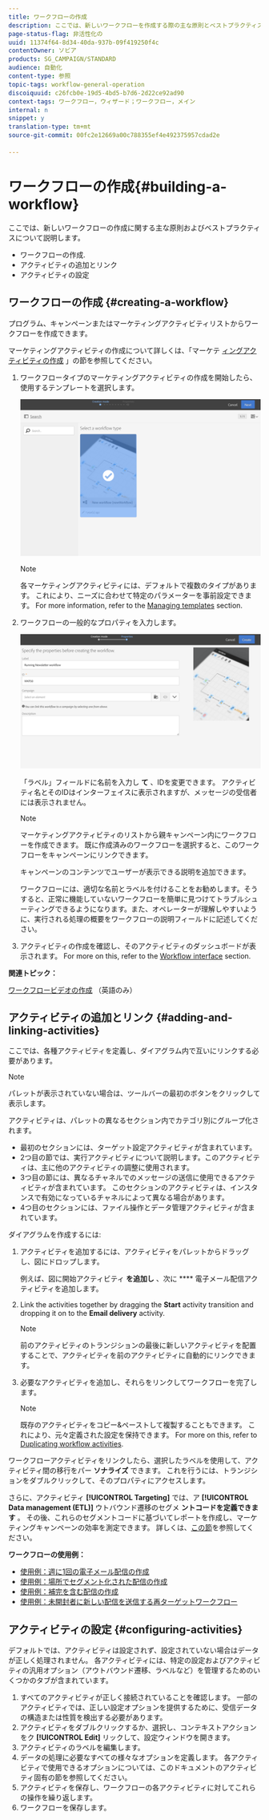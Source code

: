 ```yaml
---
title: ワークフローの作成
description: ここでは、新しいワークフローを作成する際の主な原則とベストプラクティスについて説明します。
page-status-flag: 非活性化の
uuid: 11374f64-8d34-40da-937b-09f419250f4c
contentOwner: ソビア
products: SG_CAMPAIGN/STANDARD
audience: 自動化
content-type: 参照
topic-tags: workflow-general-operation
discoiquuid: c26fcb0e-19d5-4bd5-b7d6-2d22ce92ad90
context-tags: ワークフロー，ウィザード；ワークフロー，メイン
internal: n
snippet: y
translation-type: tm+mt
source-git-commit: 00fc2e12669a00c788355ef4e492375957cdad2e

---
```



# ワークフローの作成{#building-a-workflow}

ここでは、新しいワークフローの作成に関する主な原則およびベストプラクティスについて説明します。

* ワークフローの作成.
* アクティビティの追加とリンク
* アクティビティの設定

## ワークフローの作成 {#creating-a-workflow}

プログラム、キャンペーンまたはマーケティングアクティビティリストからワークフローを作成できます。

マーケティングアクティビティの作成について詳しくは、「マーケテ [ィングアクティビティの作成](../../start/using/marketing-activities.md#creating-a-marketing-activity) 」の節を参照してください。

1. ワークフロータイプのマーケティングアクティビティの作成を開始したら、使用するテンプレートを選択します。

   ![](assets/workflow_creation_1.png)

   >[!NOTE]
   >
   >各マーケティングアクティビティには、デフォルトで複数のタイプがあります。 これにより、ニーズに合わせて特定のパラメーターを事前設定できます。 For more information, refer to the [Managing templates](../../start/using/about-templates.md) section.

1. ワークフローの一般的なプロパティを入力します。

   ![](assets/workflow_creation_2.png)

   「ラベル」フィールドに名前を入力し **て** 、IDを変更できます。 アクティビティ名とそのIDはインターフェイスに表示されますが、メッセージの受信者には表示されません。

   >[!NOTE]
   >
   >マーケティングアクティビティのリストから親キャンペーン内にワークフローを作成できます。 既に作成済みのワークフローを選択すると、このワークフローをキャンペーンにリンクできます。

   キャンペーンのコンテンツでユーザーが表示できる説明を追加できます。

   ワークフローには、適切な名前とラベルを付けることをお勧めします。そうすると、正常に機能していないワークフローを簡単に見つけてトラブルシューティングできるようになります。また、オペレーターが理解しやすいように、実行される処理の概要をワークフローの説明フィールドに記述してください。

1. アクティビティの作成を確認し、そのアクティビティのダッシュボードが表示されます。 For more on this, refer to the [Workflow interface](../../automating/using/workflow-interface.md) section.

**関連トピック：**

[ワークフロービデオの作成](https://helpx.adobe.com/campaign/kt/acs/using/acs-create-workflow-feature-video-use.html) （英語のみ）

## アクティビティの追加とリンク {#adding-and-linking-activities}

ここでは、各種アクティビティを定義し、ダイアグラム内で互いにリンクする必要があります。

>[!NOTE]
>
>パレットが表示されていない場合は、ツールバーの最初のボタンをクリックして表示します。

アクティビティは、パレットの異なるセクション内でカテゴリ別にグループ化されます。

* 最初のセクションには、ターゲット設定アクティビティが含まれています。
* 2つ目の節では、実行アクティビティについて説明します。このアクティビティは、主に他のアクティビティの調整に使用されます。
* 3つ目の節には、異なるチャネルでのメッセージの送信に使用できるアクティビティが含まれています。 このセクションのアクティビティは、インスタンスで有効になっているチャネルによって異なる場合があります。
* 4つ目のセクションには、ファイル操作とデータ管理アクティビティが含まれています。

ダイアグラムを作成するには:

1. アクティビティを追加するには、アクティビティをパレットからドラッグし、図にドロップします。

   例えば、図に開始アクティビティ **を追加し** 、次に **** 電子メール配信アクティビティを追加します。

1. Link the activities together by dragging the **Start** activity transition and dropping it on to the **Email delivery** activity.

   >[!NOTE]
   >
   >前のアクティビティのトランジションの最後に新しいアクティビティを配置することで、アクティビティを前のアクティビティに自動的にリンクできます。

1. 必要なアクティビティを追加し、それらをリンクしてワークフローを完了します。

   >[!NOTE]
   >
   >既存のアクティビティをコピー&amp;ペーストして複製することもできます。 これにより、元々定義された設定を保持できます。 For more on this, refer to [Duplicating workflow activities](../../automating/using/workflow-interface.md#duplicating-workflow-activities).

ワークフローアクティビティをリンクしたら、選択したラベルを使用して、アクティビティ間の移行をパー **ソナライズ** できます。 これを行うには、トランジションをダブルクリックして、そのプロパティにアクセスします。

さらに、アクティビティ **[!UICONTROL Targeting]** では、ア **[!UICONTROL Data management (ETL)]** ウトバウンド遷移のセグメ **ントコードを定義できます** 。 その後、これらのセグメントコードに基づいてレポートを作成し、マーケティングキャンペーンの効率を測定できます。 詳しくは、[この節](../../reporting/using/creating-a-report-workflow-segment.md)を参照してください。

**ワークフローの使用例：**

* [使用例：週に1回の電子メール配信の作成](../../automating/using/workflow-weekly-offer.md)
* [使用例：場所でセグメント化された配信の作成](../../automating/using/workflow-segmentation-location.md)
* [使用例：補完を含む配信の作成](../../automating/using/workflow-created-query-with-complement.md)
* [使用例：未開封者に新しい配信を送信する再ターゲットワークフロー](../../automating/using/workflow-cross-channel-retargeting.md)

## アクティビティの設定 {#configuring-activities}

デフォルトでは、アクティビティは設定されず、設定されていない場合はデータが正しく処理されません。 各アクティビティには、特定の設定およびアクティビティの汎用オプション（アウトバウンド遷移、ラベルなど）を管理するためのいくつかのタブが含まれています。

1. すべてのアクティビティが正しく接続されていることを確認します。 一部のアクティビティでは、正しい設定オプションを提供するために、受信データの構造または性質を検出する必要があります。
1. アクティビティをダブルクリックするか、選択し、コンテキストアクションをク **[!UICONTROL Edit]** リックして、設定ウィンドウを開きます。
1. アクティビティのラベルを編集します。
1. データの処理に必要なすべての様々なオプションを定義します。 各アクティビティで使用できるオプションについては、このドキュメントのアクティビティ固有の節を参照してください。
1. アクティビティを保存し、ワークフローの各アクティビティに対してこれらの操作を繰り返します。
1. ワークフローを保存します。

